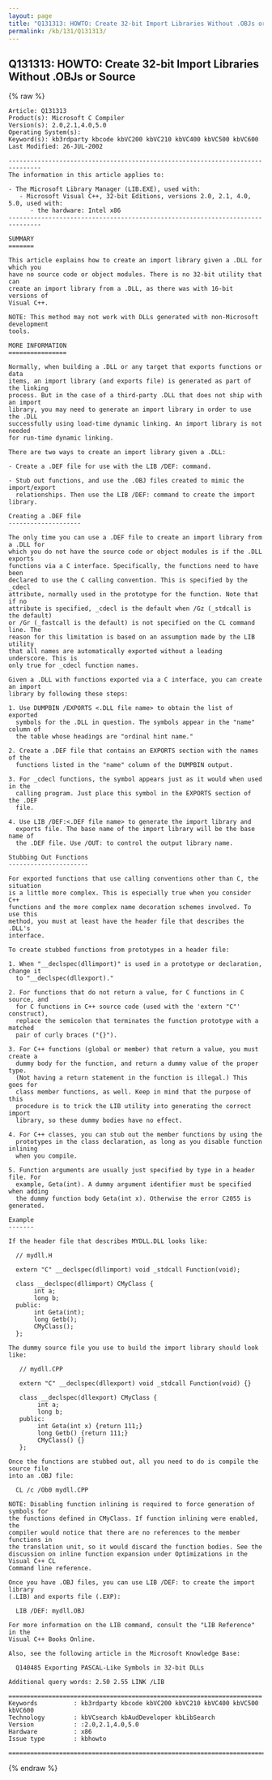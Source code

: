 ```yaml
---
layout: page
title: "Q131313: HOWTO: Create 32-bit Import Libraries Without .OBJs or Source"
permalink: /kb/131/Q131313/
---
```


## Q131313: HOWTO: Create 32-bit Import Libraries Without .OBJs or Source

{% raw %}

	Article: Q131313
	Product(s): Microsoft C Compiler
	Version(s): 2.0,2.1,4.0,5.0
	Operating System(s): 
	Keyword(s): kb3rdparty kbcode kbVC200 kbVC210 kbVC400 kbVC500 kbVC600
	Last Modified: 26-JUL-2002
	
	-------------------------------------------------------------------------------
	The information in this article applies to:
	
	- The Microsoft Library Manager (LIB.EXE), used with:
	   - Microsoft Visual C++, 32-bit Editions, versions 2.0, 2.1, 4.0, 5.0, used with:
	      - the hardware: Intel x86 
	-------------------------------------------------------------------------------
	
	SUMMARY
	=======
	
	This article explains how to create an import library given a .DLL for which you
	have no source code or object modules. There is no 32-bit utility that can
	create an import library from a .DLL, as there was with 16-bit versions of
	Visual C++.
	
	NOTE: This method may not work with DLLs generated with non-Microsoft development
	tools.
	
	MORE INFORMATION
	================
	
	Normally, when building a .DLL or any target that exports functions or data
	items, an import library (and exports file) is generated as part of the linking
	process. But in the case of a third-party .DLL that does not ship with an import
	library, you may need to generate an import library in order to use the .DLL
	successfully using load-time dynamic linking. An import library is not needed
	for run-time dynamic linking.
	
	There are two ways to create an import library given a .DLL:
	
	- Create a .DEF file for use with the LIB /DEF: command.
	
	- Stub out functions, and use the .OBJ files created to mimic the import/export
	  relationships. Then use the LIB /DEF: command to create the import library.
	
	Creating a .DEF file
	--------------------
	
	The only time you can use a .DEF file to create an import library from a .DLL for
	which you do not have the source code or object modules is if the .DLL exports
	functions via a C interface. Specifically, the functions need to have been
	declared to use the C calling convention. This is specified by the _cdecl
	attribute, normally used in the prototype for the function. Note that if no
	attribute is specified, _cdecl is the default when /Gz (_stdcall is the default)
	or /Gr (_fastcall is the default) is not specified on the CL command line. The
	reason for this limitation is based on an assumption made by the LIB utility
	that all names are automatically exported without a leading underscore. This is
	only true for _cdecl function names.
	
	Given a .DLL with functions exported via a C interface, you can create an import
	library by following these steps:
	
	1. Use DUMPBIN /EXPORTS <.DLL file name> to obtain the list of exported
	  symbols for the .DLL in question. The symbols appear in the "name" column of
	  the table whose headings are "ordinal hint name."
	
	2. Create a .DEF file that contains an EXPORTS section with the names of the
	  functions listed in the "name" column of the DUMPBIN output.
	
	3. For _cdecl functions, the symbol appears just as it would when used in the
	  calling program. Just place this symbol in the EXPORTS section of the .DEF
	  file.
	
	4. Use LIB /DEF:<.DEF file name> to generate the import library and
	  exports file. The base name of the import library will be the base name of
	  the .DEF file. Use /OUT: to control the output library name.
	
	Stubbing Out Functions
	----------------------
	
	For exported functions that use calling conventions other than C, the situation
	is a little more complex. This is especially true when you consider C++
	functions and the more complex name decoration schemes involved. To use this
	method, you must at least have the header file that describes the .DLL's
	interface.
	
	To create stubbed functions from prototypes in a header file:
	
	1. When "__declspec(dllimport)" is used in a prototype or declaration, change it
	  to "__declspec(dllexport)."
	
	2. For functions that do not return a value, for C functions in C source, and
	  for C functions in C++ source code (used with the 'extern "C"' construct),
	  replace the semicolon that terminates the function prototype with a matched
	  pair of curly braces ("{}").
	
	3. For C++ functions (global or member) that return a value, you must create a
	  dummy body for the function, and return a dummy value of the proper type.
	  (Not having a return statement in the function is illegal.) This goes for
	  class member functions, as well. Keep in mind that the purpose of this
	  procedure is to trick the LIB utility into generating the correct import
	  library, so these dummy bodies have no effect.
	
	4. For C++ classes, you can stub out the member functions by using the
	  prototypes in the class declaration, as long as you disable function inlining
	  when you compile.
	
	5. Function arguments are usually just specified by type in a header file. For
	  example, Geta(int). A dummy argument identifier must be specified when adding
	  the dummy function body Geta(int x). Otherwise the error C2055 is generated.
	
	Example
	-------
	
	If the header file that describes MYDLL.DLL looks like:
	
	  // mydll.H
	
	  extern "C" __declspec(dllimport) void _stdcall Function(void);
	
	  class __declspec(dllimport) CMyClass {
	       int a;
	       long b;
	  public:
	       int Geta(int);
	       long Getb();
	       CMyClass();
	  };
	
	The dummy source file you use to build the import library should look like:
	
	   // mydll.CPP
	
	   extern "C" __declspec(dllexport) void _stdcall Function(void) {}
	
	   class __declspec(dllexport) CMyClass {
	        int a;
	        long b;
	   public:
	        int Geta(int x) {return 111;}
	        long Getb() {return 111;}
	        CMyClass() {}
	   };
	
	Once the functions are stubbed out, all you need to do is compile the source file
	into an .OBJ file:
	
	  CL /c /Ob0 mydll.CPP
	
	NOTE: Disabling function inlining is required to force generation of symbols for
	the functions defined in CMyClass. If function inlining were enabled, the
	compiler would notice that there are no references to the member functions in
	the translation unit, so it would discard the function bodies. See the
	discussion on inline function expansion under Optimizations in the Visual C++ CL
	Command line reference.
	
	Once you have .OBJ files, you can use LIB /DEF: to create the import library
	(.LIB) and exports file (.EXP):
	
	  LIB /DEF: mydll.OBJ
	
	For more information on the LIB command, consult the "LIB Reference" in the
	Visual C++ Books Online.
	
	Also, see the following article in the Microsoft Knowledge Base:
	
	  Q140485 Exporting PASCAL-Like Symbols in 32-bit DLLs
	
	Additional query words: 2.50 2.55 LINK /LIB
	
	======================================================================
	Keywords          : kb3rdparty kbcode kbVC200 kbVC210 kbVC400 kbVC500 kbVC600 
	Technology        : kbVCsearch kbAudDeveloper kbLibSearch
	Version           : :2.0,2.1,4.0,5.0
	Hardware          : x86
	Issue type        : kbhowto
	
	=============================================================================
	

{% endraw %}
